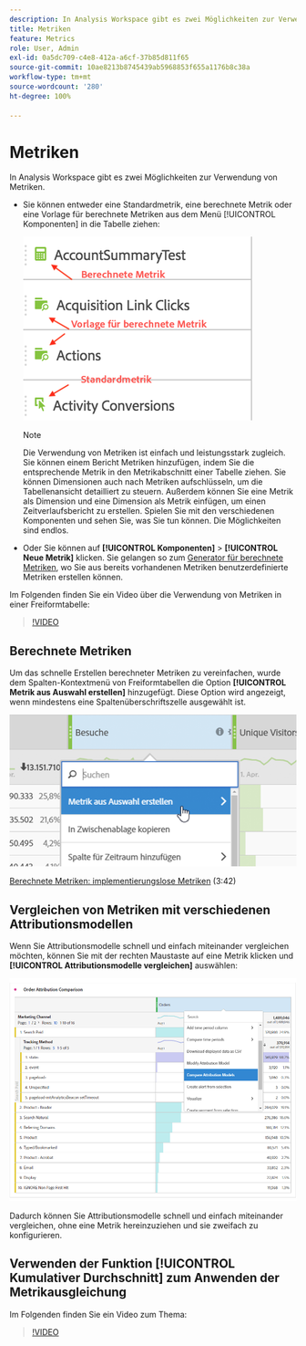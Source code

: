 ```yaml
---
description: In Analysis Workspace gibt es zwei Möglichkeiten zur Verwendung von Metriken.
title: Metriken
feature: Metrics
role: User, Admin
exl-id: 0a5dc709-c4e8-412a-a6cf-37b85d811f65
source-git-commit: 10ae8213b8745439ab5968853f655a1176b8c38a
workflow-type: tm+mt
source-wordcount: '280'
ht-degree: 100%

---
```


# Metriken

In Analysis Workspace gibt es zwei Möglichkeiten zur Verwendung von Metriken.

* Sie können entweder eine Standardmetrik, eine berechnete Metrik oder eine Vorlage für berechnete Metriken aus dem Menü [!UICONTROL Komponenten] in die Tabelle ziehen:

   ![](assets/metrics_icons.png)

   >[!NOTE]
   >
   >Die Verwendung von Metriken ist einfach und leistungsstark zugleich. Sie können einem Bericht Metriken hinzufügen, indem Sie die entsprechende Metrik in den Metrikabschnitt einer Tabelle ziehen. Sie können Dimensionen auch nach Metriken aufschlüsseln, um die Tabellenansicht detailliert zu steuern. Außerdem können Sie eine Metrik als Dimension und eine Dimension als Metrik einfügen, um einen Zeitverlaufsbericht zu erstellen. Spielen Sie mit den verschiedenen Komponenten und sehen Sie, was Sie tun können. Die Möglichkeiten sind endlos.

* Oder Sie können auf **[!UICONTROL Komponenten]** > **[!UICONTROL Neue Metrik]** klicken. Sie gelangen so zum [Generator für berechnete Metriken](/help/components/c-calcmetrics/cm-overview.md), wo Sie aus bereits vorhandenen Metriken benutzerdefinierte Metriken erstellen können.

Im Folgenden finden Sie ein Video über die Verwendung von Metriken in einer Freiformtabelle:

>[!VIDEO](https://video.tv.adobe.com/v/40817/?quality=12)

## Berechnete Metriken

Um das schnelle Erstellen berechneter Metriken zu vereinfachen, wurde dem Spalten-Kontextmenü von Freiformtabellen die Option **[!UICONTROL Metrik aus Auswahl erstellen]** hinzugefügt. Diese Option wird angezeigt, wenn mindestens eine Spaltenüberschriftszelle ausgewählt ist.

![](assets/calc_metrics.png)

[Berechnete Metriken: implementierungslose Metriken](https://experienceleague.adobe.com/docs/analytics-learn/tutorials/components/calculated-metrics/calculated-metrics-implementationless-metrics.html?lang=de) (3:42)

## Vergleichen von Metriken mit verschiedenen Attributionsmodellen

Wenn Sie Attributionsmodelle schnell und einfach miteinander vergleichen möchten, können Sie mit der rechten Maustaste auf eine Metrik klicken und **[!UICONTROL Attributionsmodelle vergleichen]** auswählen:

![Vergleichsattribution](assets/compare-attribution.png)

Dadurch können Sie Attributionsmodelle schnell und einfach miteinander vergleichen, ohne eine Metrik hereinzuziehen und sie zweifach zu konfigurieren.

## Verwenden der Funktion [!UICONTROL Kumulativer Durchschnitt] zum Anwenden der Metrikausgleichung

Im Folgenden finden Sie ein Video zum Thema:

>[!VIDEO](https://video.tv.adobe.com/v/27068/?quality=12)
